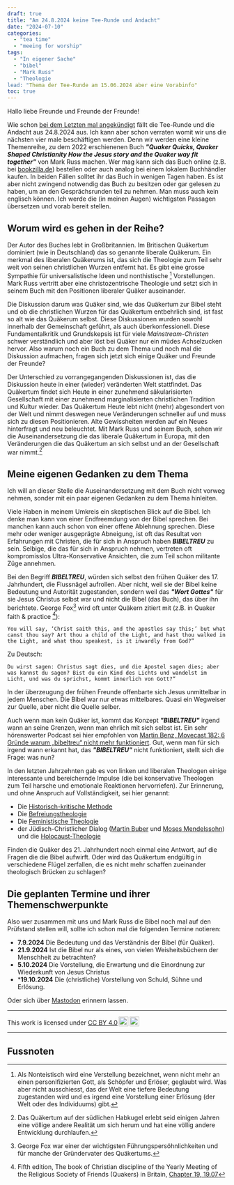 ```yaml
---
draft: true
title: "Am 24.8.2024 keine Tee-Runde und Andacht"
date: "2024-07-10"
categories:
  - "tea time"
  - "meeing for worship"
tags:
  - "In eigener Sache"
  - "bibel"
  - "Mark Russ"
  - "Theologie
lead: "Thema der Tee-Runde am 15.06.2024 aber eine Vorabinfo"
toc: true
---
```


Hallo liebe Freunde und Freunde der Freunde!

Wie schon [bei dem Letzten mal angekündigt](https://quaker-kr.de/post/2024/07-24/)
fällt die Tee-Runde und die Andacht aus 24.8.2024 aus. Ich kann aber schon
verraten womit wir uns die nächsten vier male beschäftigen werden. Denn wir
werden eine kleine Themenreihe, zu dem 2022 erschienenen Buch ***"Quaker Quicks, Quaker Shaped Christianity How the Jesus story and the Quaker way fit together"***
von Mark Russ machen. Wer mag kann sich das Buch online (z.B. bei
[bookzilla.de](https://www.bookzilla.de/shop/article/48922376/mark_russ_quaker_quicks_quaker_shaped_christianity.html))
bestellen oder auch analog bei einem lokalem Buchhändler kaufen. In beiden
Fällen solltet ihr das Buch in wenigen Tagen haben. Es ist aber nicht zwingend
notwendig das Buch zu besitzen oder gar gelesen zu haben, um an den
Gesprächsrunden teil zu nehmen. Man muss auch kein englisch können. Ich werde
die (in meinen Augen) wichtigsten Passagen übersetzen und vorab bereit stellen.

## Worum wird es gehen in der Reihe?

Der Autor des Buches lebt in Großbritannien. Im Britischen Quäkertum dominiert
(wie in Deutschland) das so genannte liberale Quäkerum. Ein merkmal des liberalen
Quäkerums ist, das sich die Theologie zum Teil sehr weit von seinen
christlichen Wurzen entfernt hat. Es gibt eine grosse Sympathie für
universalistische Ideen und nonthistische [^foot001] Vorstellungen. Mark Russ
vertritt aber eine christozentrische Theologie und setzt sich in seinem Buch
mit den Positionen liberaler Quäker auseinander.

Die Diskussion darum was Quäker sind, wie das Quäkertum zur Bibel steht
und ob die christlichen Wurzen für das Quäkertum entbehrlich sind, ist fast
so alt wie das Quäkerum selbst. Diese Diskussionen wurden sowohl innerhalb
der Gemeinschaft geführt, als auch überkonfessionell. Diese Fundamentalkritik
und Grundskepsis ist für viele *Mainstream-Christen* schwer verständlich und
aber löst bei Quäker nur ein müdes Achselzucken hervor. Also warum noch ein
Buch zu dem Thema und noch mal die Diskussion aufmachen, fragen sich jetzt
sich einige Quäker und Freunde der Freunde?

Der Unterschied zu vorrangegangenden Diskussionen ist, das die Diskussion
heute in einer (wieder) veränderten Welt stattfindet. Das Quäkertum findet sich
Heute in einer zunehmend säkularisierten Gesellschaft mit einer zunehmend
marginalisierten christlichen Tradition und Kultur wieder. Das Quäkertum Heute
lebt nicht (mehr) abgesondert von der Welt und nimmt deswegen neue Veränderungen
schneller auf und muss sich zu diesen Positionieren. Alte Gewissheiten werden
auf ein Neues hinterfragt und neu beleuchtet. Mit Mark Russ und seinem
Buch, sehen wir die Auseinandersetzung die das liberale Quäkertum in Europa,
mit den Veränderungen die das Quäkertum an sich selbst und an der Gesellschaft
war nimmt.[^foot003]

## Meine eigenen Gedanken zu dem Thema

Ich will an dieser Stelle die Auseinandersetzung mit dem Buch nicht vorweg
nehmen, sonder mit ein paar eigenen Gedanken zu dem Thema hinleiten.

Viele Haben in meinem Umkreis ein skeptischen Blick auf die Bibel. Ich denke
man kann von einer Endfreemdung von der Bibel sprechen. Bei manchen kann auch
schon von einer offene Ablehnung sprechen. Diese mehr oder weniger ausgeprägte
Abneigung, ist oft das Resultat von Erfahrungen mit Christen, die für sich in
Anspruch haben ***BIBELTREU*** zu sein. Selbige, die das für sich in Anspruch
nehmen, vertreten oft kompromisslos Ultra-Konservative Ansichten, die zum Teil
schon militante Züge annehmen.

Bei den Begriff ***BIBELTREU***, würden sich selbst den frühen Quäker des
17\. Jahrhundert, die Flussnägel aufrollen. Aber nicht, weil sie der Bibel
keine Bedeutung und Autorität zugestanden, sondern weil das ***"Wort Gottes"***
für sie Jesus Christus selbst war und nicht die Bibel (das Buch), das über
ihn berichtete. George Fox[^foot004] wird oft unter Quäkern zitiert mit
(z.B. in Quaker faith & practice [^foot002]):

```
You will say, ‘Christ saith this, and the apostles say this;’ but what canst thou say? Art thou a child of the Light, and hast thou walked in the Light, and what thou speakest, is it inwardly from God?”
```

Zu Deutsch:

```
Du wirst sagen: Christus sagt dies, und die Apostel sagen dies; aber was kannst du sagen? Bist du ein Kind des Lichts und wandelst im Licht, und was du sprichst, kommt innerlich von Gott?“
```

In der überzeugung der frühen Freunde offenbarte sich Jesus unmittelbar
in jedem Menschen. Die Bibel war nur etwas mittelbares. Quasi ein Wegweiser
zur Quelle, aber nicht die Quelle selber.

Auch wenn man kein Quäker ist, kommt das Konzept ***"BIBELTREU"*** irgend
wann an seine Grenzen, wenn man ehrlich mit sich selbst ist. Ein sehr
hörenswerter Podcast sei hier empfohlen von [Martin Benz, Movecast 182: 6 Gründe warum „bibeltreu“ nicht mehr funktioniert](https://movecast.de/movecast-182-6-gruende-warum-bibeltreu-nicht-mehr-funktioniert/).
Gut, wenn man für sich irgend wann erkannt hat, das ***"BIBELTREU"*** nicht
funktioniert, stellt sich die Frage: was nun?

In den letzten Jahrzehnten gab es von linken und liberalen Theologen einige
interessante und bereichernde Impulse (die bei konservative Theologen zum Teil
harsche und emotionale Reaktionen hervorriefen). Zur Erinnerung, und ohne
Anspruch auf Vollständigkeit, sei hier genannt:

* Die [Historisch-kritische Methode](https://de.wikipedia.org/wiki/Historisch-kritische_Methode_\(Theologie\))
* Die [Befreiungstheologie](https://de.wikipedia.org/wiki/Befreiungstheologie)
* Die [Feministische Theologie](https://de.wikipedia.org/wiki/Feministische_Theologie)
* der Jüdisch-Christlicher Dialog ([Martin Buber](https://de.wikipedia.org/wiki/Martin_Buber) und [Moses Mendelssohn](https://de.wikipedia.org/wiki/Moses_Mendelssohn)) und die [Holocaust-Theologie](https://de.wikipedia.org/wiki/Holocaust-Theologie)

Finden die Quäker des 21. Jahrhundert noch einmal eine Antwort, auf die
Fragen die die Bibel aufwirft. Oder wird das Quäkertum endgültig in
verschiedene Flügel zerfallen, die es nicht mehr schaffen zueinander
theologisch Brücken zu schlagen?

## Die geplanten Termine und ihrer Themenschwerpunkte

Also wer zusammen mit uns und Mark Russ die Bibel noch mal auf den Prüfstand
stellen will, sollte ich schon mal die folgenden Termine notieren:

* **7\.9.2024** Die Bedeutung und das Verständnis der Bibel (für Quäker).
* **21\.9.2024** Ist die Bibel nur als eines, von vielen Weisheitsbüchern der Menschheit zu betrachten?
* **5\.10.2024** Die Vorstellung, die Erwartung und die Einordnung zur Wiederkunft von Jesus Christus
* ***19\.10.2024** Die (christliche) Vorstellung von Schuld, Sühne und Erlösung.

Oder sich über [Mastodon](https://krefeld.life/@quaker) erinnern lassen.

---

<p xmlns:cc="http://creativecommons.org/ns#" >This work is licensed under <a href="https://creativecommons.org/licenses/by/4.0/?ref=chooser-v1" target="\_blank" rel="license noopener noreferrer" style="display:inline-block;">CC BY 4.0<img style="height:22px!important;margin-left:3px;vertical-align:text-bottom;" src="https://mirrors.creativecommons.org/presskit/icons/cc.svg?ref=chooser-v1" alt=""><img style="height:22px!important;margin-left:3px;vertical-align:text-bottom;" src="https://mirrors.creativecommons.org/presskit/icons/by.svg?ref=chooser-v1" alt=""></a></p>

---

## Fussnoten

[^foot001]: Als Nonteistisch wird eine Verstellung bezeichnet, wenn nicht mehr an einen personifizierten Gott, als Schöpfer und Erlöser, geglaubt wird. Was aber nicht ausschiesst, das der Welt eine tiefere Bedeutung zugestanden wird und es irgend eine Vorstellung einer Erlösung (der Welt oder des Individuums) gibt.

[^foot002]: Fifth edition, The book of Christian discipline of the Yearly Meeting of the Religious Society of Friends (Quakers) in Britain, [Chapter 19, 19.07](https://qfp.quaker.org.uk/passage/19-07/)

[^foot003]: Das Quäkertum auf der südlichen Habkugel erlebt seid einigen Jahren eine völlige andere Realität um sich herum und hat eine völlig andere Entwicklung durchlaufen.

[^foot004]: George Fox war einer der wichtigsten Führungspersöhnlichkeiten und für manche der Gründervater des Quäkertums.